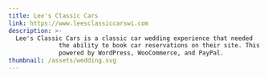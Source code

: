 ```yaml
---
title: Lee's Classic Cars
link: https://www.leesclassiccarswi.com
description: >-
  Lee's Classic Cars is a classic car wedding experience that needed
              the ability to book car reservations on their site. This project is
              powered by WordPress, WooCommerce, and PayPal.
thumbnail: /assets/wedding.svg
---
```

